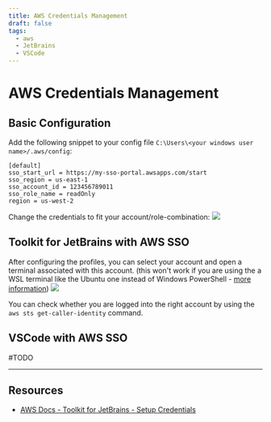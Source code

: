 ```yaml
---
title: AWS Credentials Management
draft: false
tags:
  - aws
  - JetBrains
  - VSCode
---
```

# AWS Credentials Management

## Basic Configuration

Add the following snippet to your config file `C:\Users\<your windows user name>/.aws/config`:
```
[default]
sso_start_url = https://my-sso-portal.awsapps.com/start
sso_region = us-east-1
sso_account_id = 123456789011
sso_role_name = readOnly
region = us-west-2
```

Change the credentials to fit your account/role-combination:
![](aws-credentials-management-sso.png)

## Toolkit for JetBrains with AWS SSO

After configuring the profiles, you can select your account and open a terminal associated with this account. (this won't work if you are using the a WSL terminal like the Ubuntu one instead of Windows PowerShell - [more information](guide-wsl-cloud-dev-environment.md))
![](jetbrains-toolbox-credentials.png)

You can check whether you are logged into the right account by using the `aws sts get-caller-identity` command.

## VSCode with AWS SSO
#TODO

---
## Resources
- [AWS Docs - Toolkit for JetBrains - Setup Credentials](https://docs.aws.amazon.com/toolkit-for-jetbrains/latest/userguide/setup-credentials.html)